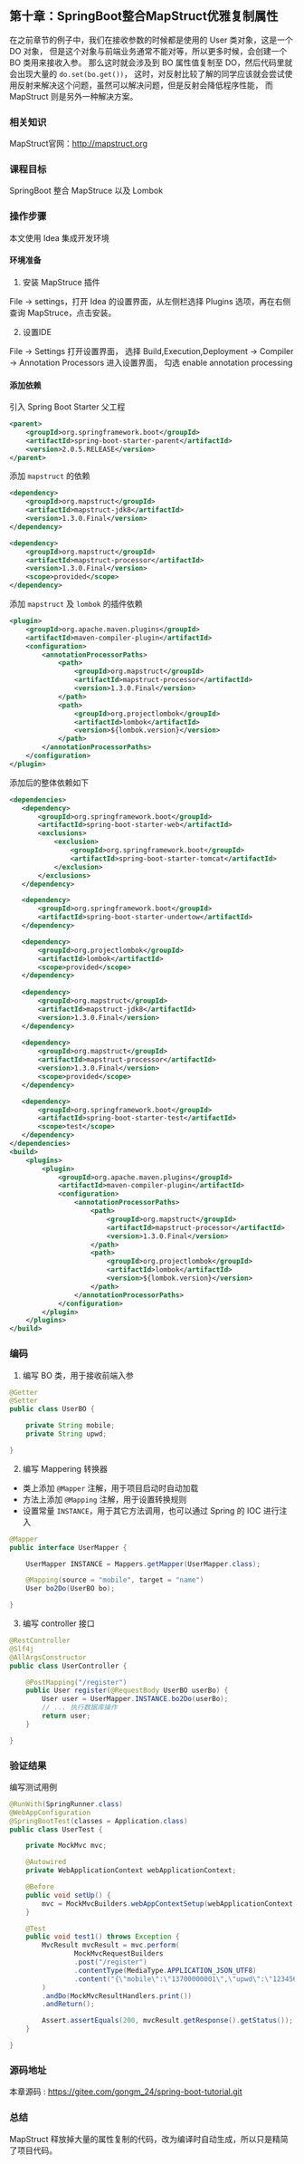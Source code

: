 第十章：SpringBoot整合MapStruct优雅复制属性
---

在之前章节的例子中，我们在接收参数的时候都是使用的 User 类对象，这是一个 DO 对象，
但是这个对象与前端业务通常不能对等，所以更多时候，会创建一个 BO 类用来接收入参。
那么这时就会涉及到 BO 属性值复制至 DO，然后代码里就会出现大量的 `do.set(bo.get())`，
这时，对反射比较了解的同学应该就会尝试使用反射来解决这个问题，虽然可以解决问题，但是反射会降低程序性能，
而 MapStruct 则是另外一种解决方案。

### 相关知识

MapStruct官网：<http://mapstruct.org>

### 课程目标

SpringBoot 整合 MapStruce 以及 Lombok

### 操作步骤

本文使用 Idea 集成开发环境

#### 环境准备

1. 安装 MapStruce 插件

File -> settings，打开 Idea 的设置界面，从左侧栏选择 Plugins 选项，再在右侧查询 MapStruce，点击安装。

2. 设置IDE

File -> Settings 打开设置界面，
选择 Build,Execution,Deployment -> Compiler -> Annotation Processors 进入设置界面，
勾选 enable annotation processing

#### 添加依赖

引入 Spring Boot Starter 父工程
```xml
<parent>
    <groupId>org.springframework.boot</groupId>
    <artifactId>spring-boot-starter-parent</artifactId>
    <version>2.0.5.RELEASE</version>
</parent>
```

添加 `mapstruct` 的依赖
```xml
<dependency>
    <groupId>org.mapstruct</groupId>
    <artifactId>mapstruct-jdk8</artifactId>
    <version>1.3.0.Final</version>
</dependency>

<dependency>
    <groupId>org.mapstruct</groupId>
    <artifactId>mapstruct-processor</artifactId>
    <version>1.3.0.Final</version>
    <scope>provided</scope>
</dependency>
```

添加 `mapstruct` 及 `lombok` 的插件依赖
```xml
<plugin>
    <groupId>org.apache.maven.plugins</groupId>
    <artifactId>maven-compiler-plugin</artifactId>
    <configuration>
        <annotationProcessorPaths>
            <path>
                <groupId>org.mapstruct</groupId>
                <artifactId>mapstruct-processor</artifactId>
                <version>1.3.0.Final</version>
            </path>
            <path>
                <groupId>org.projectlombok</groupId>
                <artifactId>lombok</artifactId>
                <version>${lombok.version}</version>
            </path>
        </annotationProcessorPaths>
    </configuration>
</plugin>
```

添加后的整体依赖如下

```xml
<dependencies>
   <dependency>
       <groupId>org.springframework.boot</groupId>
       <artifactId>spring-boot-starter-web</artifactId>
       <exclusions>
           <exclusion>
               <groupId>org.springframework.boot</groupId>
               <artifactId>spring-boot-starter-tomcat</artifactId>
           </exclusion>
       </exclusions>
   </dependency>

   <dependency>
       <groupId>org.springframework.boot</groupId>
       <artifactId>spring-boot-starter-undertow</artifactId>
   </dependency>

   <dependency>
       <groupId>org.projectlombok</groupId>
       <artifactId>lombok</artifactId>
       <scope>provided</scope>
   </dependency>
   
   <dependency>
       <groupId>org.mapstruct</groupId>
       <artifactId>mapstruct-jdk8</artifactId>
       <version>1.3.0.Final</version>
   </dependency>
   
   <dependency>
       <groupId>org.mapstruct</groupId>
       <artifactId>mapstruct-processor</artifactId>
       <version>1.3.0.Final</version>
       <scope>provided</scope>
   </dependency>

   <dependency>
       <groupId>org.springframework.boot</groupId>
       <artifactId>spring-boot-starter-test</artifactId>
       <scope>test</scope>
   </dependency>
</dependencies>
<build>
    <plugins>
        <plugin>
            <groupId>org.apache.maven.plugins</groupId>
            <artifactId>maven-compiler-plugin</artifactId>
            <configuration>
                <annotationProcessorPaths>
                    <path>
                        <groupId>org.mapstruct</groupId>
                        <artifactId>mapstruct-processor</artifactId>
                        <version>1.3.0.Final</version>
                    </path>
                    <path>
                        <groupId>org.projectlombok</groupId>
                        <artifactId>lombok</artifactId>
                        <version>${lombok.version}</version>
                    </path>
                </annotationProcessorPaths>
            </configuration>
        </plugin>    
    </plugins>
</build>
```

### 编码

1. 编写 BO 类，用于接收前端入参

```java
@Getter
@Setter
public class UserBO {

    private String mobile;
    private String upwd;

}
```

2. 编写 Mappering 转换器

 - 类上添加 `@Mapper` 注解，用于项目启动时自动加载
 - 方法上添加 `@Mapping` 注解，用于设置转换规则
 - 设置常量 `INSTANCE`，用于其它方法调用，也可以通过 Spring 的 IOC 进行注入

```java
@Mapper
public interface UserMapper {

    UserMapper INSTANCE = Mappers.getMapper(UserMapper.class);

    @Mapping(source = "mobile", target = "name")
    User bo2Do(UserBO bo);

}
```

3. 编写 controller 接口

```java
@RestController
@Slf4j
@AllArgsConstructor
public class UserController {

    @PostMapping("/register")
    public User register(@RequestBody UserBO userBo) {
        User user = UserMapper.INSTANCE.bo2Do(userBo);
        // ... 执行数据库操作
        return user;
    }

}
```

### 验证结果

编写测试用例

```java
@RunWith(SpringRunner.class)
@WebAppConfiguration
@SpringBootTest(classes = Application.class)
public class UserTest {

    private MockMvc mvc;

    @Autowired
    private WebApplicationContext webApplicationContext;

    @Before
    public void setUp() {
        mvc = MockMvcBuilders.webAppContextSetup(webApplicationContext).build();
    }

    @Test
    public void test1() throws Exception {
        MvcResult mvcResult = mvc.perform(
                MockMvcRequestBuilders
                .post("/register")
                .contentType(MediaType.APPLICATION_JSON_UTF8)
                .content("{\"mobile\":\"13700000001\",\"upwd\":\"123456\"}")
        )
        .andDo(MockMvcResultHandlers.print())
        .andReturn();

        Assert.assertEquals(200, mvcResult.getResponse().getStatus());
    }

}
```

### 源码地址

本章源码 : <https://gitee.com/gongm_24/spring-boot-tutorial.git>

### 总结

MapStruct 释放掉大量的属性复制的代码，改为编译时自动生成，所以只是精简了项目代码。

